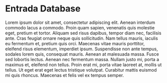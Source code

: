 # Entrada Database

Lorem ipsum dolor sit amet, consectetur adipiscing elit. Aenean interdum commodo lacus a commodo. Proin quam sapien, venenatis quis molestie eget, pretium et tortor. Aliquam sed risus dapibus, tempor diam nec, facilisis ante. Cras feugiat ornare neque quis sollicitudin. Nam tellus mauris, iaculis eu fermentum et, pretium quis orci. Maecenas vitae mauris porttitor, eleifend risus elementum, imperdiet ipsum. Suspendisse non ante tempus, sodales lorem quis, consequat mauris. Aenean at malesuada massa. Fusce sed lobortis lectus. Aenean nec fermentum massa. Nullam justo mi, porta a maximus et, eleifend non tellus. Proin erat mi, porta vitae laoreet at, mollis ut tellus. Ut eget erat eget lectus tristique volutpat. Curabitur mattis euismod mi quis rhoncus. Maecenas et felis vel ex tempus semper.
